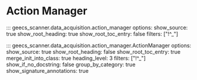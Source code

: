 # Action Manager

::: geecs_scanner.data_acquisition.action_manager
    options:
      show_source: true
      show_root_heading: true
      show_root_toc_entry: false
      filters: ["!^_"]

::: geecs_scanner.data_acquisition.action_manager.ActionManager
    options:
      show_source: true
      show_root_heading: false
      show_root_toc_entry: true
      merge_init_into_class: true
      heading_level: 3
      filters: ["!^_"]
      show_if_no_docstring: false
      group_by_category: true
      show_signature_annotations: true
